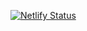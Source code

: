 [![Netlify Status](https://api.netlify.com/api/v1/badges/5148714c-50a5-4f32-b555-8700a448fb23/deploy-status)](https://app.netlify.com/sites/twitch-recommend/deploys)

